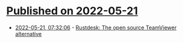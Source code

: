 # [Published on 2022-05-21](index.md)

* [2022-05-21, 07:32:06](https://news.ycombinator.com/item?id=31456007) - [Rustdesk: The open source TeamViewer alternative](https://rustdesk.com/)
